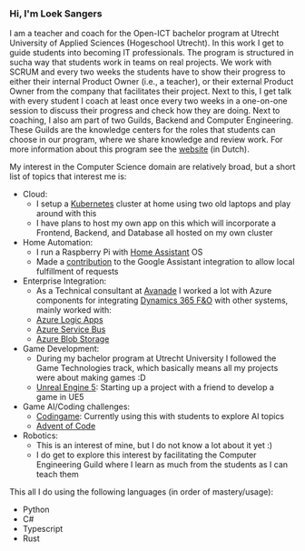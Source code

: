 ### Hi, I'm Loek Sangers

I am a teacher and coach for the Open-ICT bachelor program at Utrecht University of Applied Sciences (Hogeschool Utrecht). In this work I get to guide students into becoming IT professionals. The program is structured in sucha way that students work in teams on real projects. We work with SCRUM and every two weeks the students have to show their progress to either their internal Product Owner (i.e., a teacher), or their external Product Owner from the company that facilitates their project. Next to this, I get talk with every student I coach at least once every two weeks in a one-on-one session to discuss their progress and check how they are doing. Next to coaching, I also am part of two Guilds, Backend and Computer Engineering. These Guilds are the knowledge centers for the roles that students can choose in our program, where we share knowledge and review work. For more information about this program see the [website](https://husite.nl/open-ict/) (in Dutch).

My interest in the Computer Science domain are relatively broad, but a short list of topics that interest me is:
- Cloud:
  - I setup a [Kubernetes](https://kubernetes.io/) cluster at home using two old laptops and play around with this
  - I have plans to host my own app on this which will incorporate a Frontend, Backend, and Database all hosted on my own cluster
- Home Automation:
  - I run a Raspberry Pi with [Home Assistant](https://www.home-assistant.io/) OS
  - Made a [contribution](https://github.com/home-assistant/core/pull/63218) to the Google Assistant integration to allow local fulfillment of requests
- Enterprise Integration:
  - As a Technical consultant at [Avanade](https://www.avanade.com/en) I worked a lot with Azure components for integrating [Dynamics 365 F&O](https://docs.microsoft.com/en-us/dynamics365/fin-ops-core/fin-ops/) with other systems, mainly worked with:
  - [Azure Logic Apps](https://docs.microsoft.com/en-us/azure/logic-apps/logic-apps-overview)
  - [Azure Service Bus](https://docs.microsoft.com/en-us/azure/service-bus-messaging/service-bus-messaging-overview)
  - [Azure Blob Storage](https://docs.microsoft.com/en-us/azure/storage/blobs/storage-blobs-introduction)
- Game Development:
  - During my bachelor program at Utrecht University I followed the Game Technologies track, which basically means all my projects were about making games :D
  - [Unreal Engine 5](https://www.unrealengine.com/en-US/unreal-engine-5): Starting up a project with a friend to develop a game in UE5
- Game AI/Coding challenges:
  - [Codingame](https://www.codingame.com/home): Currently using this with students to explore AI topics
  - [Advent of Code](https://adventofcode.com/)
- Robotics:
  - This is an interest of mine, but I do not know a lot about it yet :)
  - I do get to explore this interest by facilitating the Computer Engineering Guild where I learn as much from the students as I can teach them

This all I do using the following languages (in order of mastery/usage):
- Python
- C#
- Typescript
- Rust
